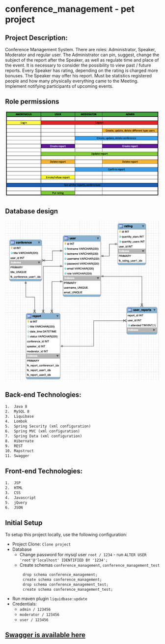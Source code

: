 # conference_management - pet project

##  Project Description: 

Conference Management System. There are roles: Administrator, Speaker, Moderator and regular user.
The Administrator can pin, suggest, change the subject of the report after the Speaker, 
as well as regulate time and place of the event. It is necessary to consider the possibility
to view past / future reports. Every Speaker has rating, depending on the rating is charged 
more bonuses. The Speaker may offer his report. Must be statistics registered people and how
many physically everything came to the Meeting. Implement notifying participants of upcoming events.
 
## Role permissions
 
 ![role permission imige](/src/main/webapp/resources/info/readmeRolePermissions.png)
 
## Database design

![database imige](/src/main/webapp/resources/info/readme_database.png)
 
## Back-end Technologies:
    1.  Java 8
    2.  MySQL 8
    3.  Liquibase
    4.  Lombok
    5.  Spring Security (xml configuration)
    6.  Spring MVC (xml configuration)
    7.  Spring Data (xml configuration)
    8.  Hibernate
    9.  REST
    10. Mapstruct
    11. Swagger

## Front-end Technologies:
    1.  JSP
    2.  HTML
    3.  CSS
    4.  Javascript
    5.  jQuery
    6.  JSON

## Initial Setup

To setup this project locally, use the following configuration:

* Project Clone: `Clone project`
* Database
    * Change password for mysql user `root / 1234` - run `ALTER USER 'root'@'localhost' IDENTIFIED BY '1234';`
    * Create schemas `conference_management`, `conference_management_test`     
```
        drop schema conference_management;
        create schema conference_management;
        drop schema conference_management_test;
        create schema conference_management_test;
```
* Run maven plugin `liquidbase:update`
* Credentials: 
    - `admin / 123456`
    - `moderator / 123456`
    - `user / 123456`
    
## [Swagger is available here]( http://localhost:8080/conference_management_war_exploded/swagger-ui.html)
